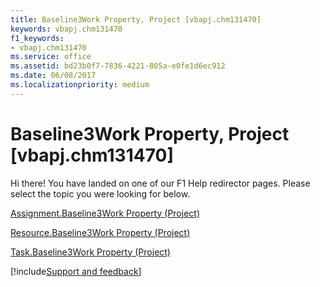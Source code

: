 ```yaml
---
title: Baseline3Work Property, Project [vbapj.chm131470]
keywords: vbapj.chm131470
f1_keywords:
- vbapj.chm131470
ms.service: office
ms.assetid: bd23b0f7-7836-4221-805a-e0fe1d6ec912
ms.date: 06/08/2017
ms.localizationpriority: medium
---
```



# Baseline3Work Property, Project [vbapj.chm131470]

Hi there! You have landed on one of our F1 Help redirector pages. Please select the topic you were looking for below.

[Assignment.Baseline3Work Property (Project)](https://msdn.microsoft.com/library/f834160a-40e3-d6e9-66ed-0f9b9f6a1698%28Office.15%29.aspx)

[Resource.Baseline3Work Property (Project)](https://msdn.microsoft.com/library/f9f723f8-a904-0259-85b3-c21be3b96de7%28Office.15%29.aspx)

[Task.Baseline3Work Property (Project)](https://msdn.microsoft.com/library/2d9c9f47-d96f-8986-c609-fcb5292521b7%28Office.15%29.aspx)

[!include[Support and feedback](~/includes/feedback-boilerplate.md)]